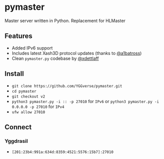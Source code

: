 # pymaster

Master server written in Python. Replacement for HLMaster

## Features

* Added IPv6 support
* Includes latest Xash3D protocol updates (thanks to [@a1batross](https://github.com/a1batross))
* Clean `pymaster.py` codebase by [@xdettlaff](https://github.com/xdettlaff/pymaster)

## Install

* `git clone https://github.com/YGGverse/pymaster.git`
* `cd pymaster`
* `git checkout v2`
* `python3 pymaster.py -i :: -p 27010` for `IPv6` or `python3 pymaster.py -i 0.0.0.0 -p 27010` for `IPv4`
* `ufw allow 27010`

## Connect

### Yggdrasil

* `[201:23b4:991a:634d:8359:4521:5576:15b7]:27010`